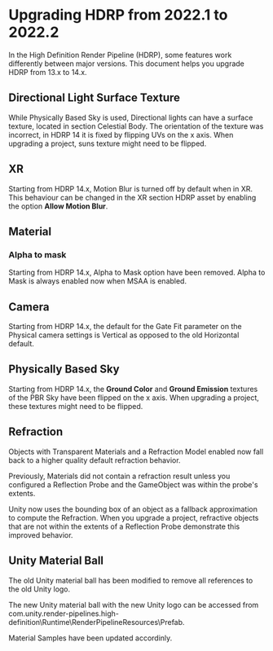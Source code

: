 # Upgrading HDRP from 2022.1 to 2022.2

In the High Definition Render Pipeline (HDRP), some features work differently between major versions. This document helps you upgrade HDRP from 13.x to 14.x.

## Directional Light Surface Texture

While Physically Based Sky is used, Directional lights can have a surface texture, located in section Celestial Body. The orientation of the texture was incorrect, in HDRP 14 it is fixed by flipping UVs on the x axis. When upgrading a project, suns texture might need to be flipped.

## XR

Starting from HDRP 14.x, Motion Blur is turned off by default when in XR. This behaviour can be changed in the XR section HDRP asset by enabling the option **Allow Motion Blur**.

## Material

### Alpha to mask

Starting from HDRP 14.x, Alpha to Mask option have been removed. Alpha to Mask is always enabled now when MSAA is enabled.

## Camera

Starting from HDRP 14.x, the default for the Gate Fit parameter on the Physical camera settings is Vertical as opposed to the old Horizontal default.

## Physically Based Sky

Starting from HDRP 14.x, the **Ground Color** and **Ground Emission** textures of the PBR Sky have been flipped on the x axis. When upgrading a project, these textures might need to be flipped.

## Refraction

Objects with Transparent Materials and a Refraction Model enabled now fall back to a higher quality default refraction behavior.

Previously, Materials did not contain a refraction result unless you configured a Reflection Probe and the GameObject was within the probe's extents.

Unity now uses the bounding box of an object as a fallback approximation to compute the Refraction. When you upgrade a project, refractive objects that are not within the extents of a Reflection Probe demonstrate this improved behavior.

## Unity Material Ball

The old Unity material ball has been modified to remove all references to the old Unity logo.

The new Unity material ball with the new Unity logo can be accessed from com.unity.render-pipelines.high-definition\Runtime\RenderPipelineResources\Prefab.

Material Samples have been updated accordinly.
